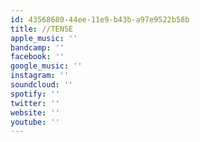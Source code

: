 ```yaml
---
id: 43568680-44ee-11e9-b43b-a97e9522b58b
title: //TENSE
apple_music: ''
bandcamp: ''
facebook: ''
google_music: ''
instagram: ''
soundcloud: ''
spotify: ''
twitter: ''
website: ''
youtube: ''
---
```

